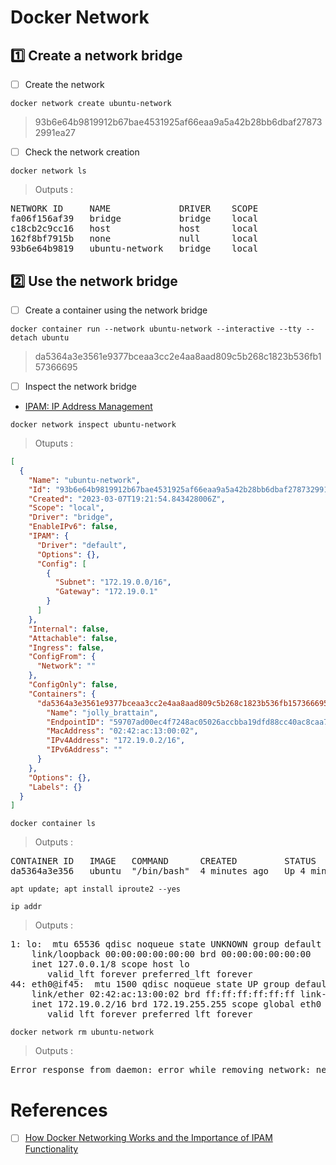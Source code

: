# Docker Network

## :one: Create a network bridge

- [ ] Create the network

```
docker network create ubuntu-network   
```
> 93b6e64b9819912b67bae4531925af66eaa9a5a42b28bb6dbaf278732991ea27

- [ ] Check the network creation

```
docker network ls
```
> Outputs :
<pre>
NETWORK ID     NAME             DRIVER    SCOPE
fa06f156af39   bridge           bridge    local
c18cb2c9cc16   host             host      local
162f8bf7915b   none             null      local
93b6e64b9819   ubuntu-network   bridge    local
</pre>

## :two: Use the network bridge

- [ ] Create a container using the network bridge

```
docker container run --network ubuntu-network --interactive --tty --detach ubuntu
```
> da5364a3e3561e9377bceaa3cc2e4aa8aad809c5b268c1823b536fb157366695

- [ ] Inspect the network bridge

* [IPAM: IP Address Management](https://www.docker.com/blog/docker-networking-design-philosophy)

```
docker network inspect ubuntu-network
```
> Otuputs :
```json
[
  {
    "Name": "ubuntu-network",
    "Id": "93b6e64b9819912b67bae4531925af66eaa9a5a42b28bb6dbaf278732991ea27",
    "Created": "2023-03-07T19:21:54.843428006Z",
    "Scope": "local",
    "Driver": "bridge",
    "EnableIPv6": false,
    "IPAM": {
      "Driver": "default",
      "Options": {},
      "Config": [
        {
          "Subnet": "172.19.0.0/16",
          "Gateway": "172.19.0.1"
        }
      ]
    },
    "Internal": false,
    "Attachable": false,
    "Ingress": false,
    "ConfigFrom": {
      "Network": ""
    },
    "ConfigOnly": false,
    "Containers": {
      "da5364a3e3561e9377bceaa3cc2e4aa8aad809c5b268c1823b536fb157366695": {
        "Name": "jolly_brattain",
        "EndpointID": "59707ad00ec4f7248ac05026accbba19dfd88cc40ac8caa7dad4349896d633dc",
        "MacAddress": "02:42:ac:13:00:02",
        "IPv4Address": "172.19.0.2/16",
        "IPv6Address": ""
      }
    },
    "Options": {},
    "Labels": {}
  }
]
```

```
docker container ls
```
> Outputs :
<pre>
CONTAINER ID   IMAGE   COMMAND      CREATED         STATUS         PORTS   NAMES
da5364a3e356   ubuntu  "/bin/bash"  4 minutes ago   Up 4 minutes           jolly_brattain
</pre>

```
apt update; apt install iproute2 --yes
```

```
ip addr
```
> Outputs :
<pre>
1: lo: <LOOPBACK,UP,LOWER_UP> mtu 65536 qdisc noqueue state UNKNOWN group default qlen 1000
    link/loopback 00:00:00:00:00:00 brd 00:00:00:00:00:00
    inet 127.0.0.1/8 scope host lo
       valid_lft forever preferred_lft forever
44: eth0@if45: <BROADCAST,MULTICAST,UP,LOWER_UP> mtu 1500 qdisc noqueue state UP group default 
    link/ether 02:42:ac:13:00:02 brd ff:ff:ff:ff:ff:ff link-netnsid 0
    inet 172.19.0.2/16 brd 172.19.255.255 scope global eth0
       valid_lft forever preferred_lft forever
</pre>

```
docker network rm ubuntu-network   
```
> Outputs :
<pre>
Error response from daemon: error while removing network: network ubuntu-network id 93b6e64b9... has active endpoints
</pre>

# References

- [ ] [How Docker Networking Works and the Importance of IPAM Functionality](https://blogs.infoblox.com/community/how-docker-networking-works-and-the-importance-of-ipam)
